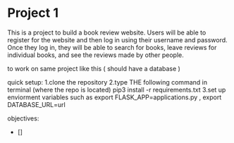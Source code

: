# Project 1
 This is a project to build a book review website. Users will be able to register for the website and then log in using their username and password. Once they log in, they will be able to search for books, leave reviews for individual books, and see the reviews made by other people. 
 
 to work on same project like this ( should have a database )
 
 quick setup:
 1.clone the repository
 2.type THE following command in terminal (where the repo is located) pip3 install -r requirements.txt
 3.set up enviorment variables such as export FLASK_APP=applications.py , export DATABASE_URL=url

 objectives:
 - [] 